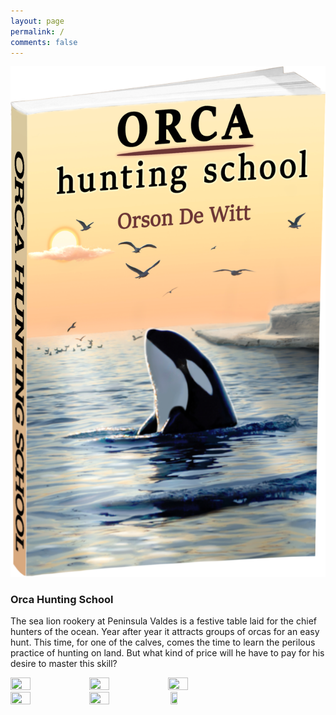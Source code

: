 ```yaml
---
layout: page
permalink: /
comments: false
---
```


<div class="container-fluid">
	<div class="row">
		<div class="col-md-4">
			<img src="/assets/images/orcacover.png" alt="Orca Hunting School"/>
		</div>
		<div class="col-md-8">
			<h3 class="text-left">Orca Hunting School</h3>
			<p>
The sea lion rookery at Peninsula Valdes is a festive table laid for the chief hunters of the ocean. Year after year it attracts groups of orcas for an easy hunt. This time, for one of the calves, comes the time to learn the perilous practice of hunting on land. But what kind of price will he have to pay for his desire to master this skill?
			</p>
			<div class="row">
				<div class="col-md-6">
          <a href="https://www.smashwords.com/books/view/678230" target="_blank"><img class="btn" src="/smashwords.png" height="25%" width="25%"/></a><a href="https://store.kobobooks.com/en-us/ebook/orca-hunting-school" target="_blank"><img class="btn" src="/kobo.png" height="25%" width="25%"/></a><a href="https://www.amazon.com/dp/B01MDU6A44/" target="_blank"><img src="/amazon.png" class="btn" height="25%" width="25%" /></a><a href="https://www.goodreads.com/book_link/follow/2102?book_id=32859840&source=dropdown" target="_blank">
<img class="btn" src="/ibooks.png" height="25%" width="25%" /></a><a href="https://www.scribd.com/book/330029998/Orca-Hunting-School" target="_blank"><img class="btn" src="/scribd.png" height="25%" width="25%"/></a>
<!--<a href="" target="_blank"><img class="btn" src="/barnes.png" height="20%" width="20%"/></a>
-->
<a href="https://www.goodreads.com/book/show/32859840-orca-hunting-school" target="_blank"><img class="btn" src="/goodreads2.png" height="15%" width="15%"> </a>
				</div>
				<div class="col-md-6">
				</div>
			</div>
		</div>
	</div>
</div>
